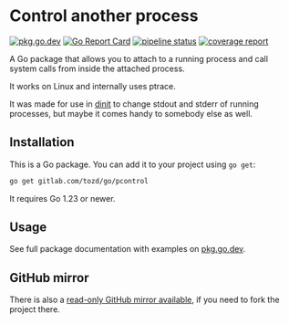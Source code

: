 # Control another process

[![pkg.go.dev](https://pkg.go.dev/badge/gitlab.com/tozd/go/pcontrol)](https://pkg.go.dev/gitlab.com/tozd/go/pcontrol)
[![Go Report Card](https://goreportcard.com/badge/gitlab.com/tozd/go/pcontrol)](https://goreportcard.com/report/gitlab.com/tozd/go/pcontrol)
[![pipeline status](https://gitlab.com/tozd/go/pcontrol/badges/main/pipeline.svg?ignore_skipped=true)](https://gitlab.com/tozd/go/pcontrol/-/pipelines)
[![coverage report](https://gitlab.com/tozd/go/pcontrol/badges/main/coverage.svg)](https://gitlab.com/tozd/go/pcontrol/-/graphs/main/charts)

A Go package that allows you to attach to a running process and call system calls from inside the attached process.

It works on Linux and internally uses ptrace.

It was made for use in [dinit](https://gitlab.com/tozd/dinit) to change stdout and stderr of running processes,
but maybe it comes handy to somebody else as well.

## Installation

This is a Go package. You can add it to your project using `go get`:

```sh
go get gitlab.com/tozd/go/pcontrol
```

It requires Go 1.23 or newer.

## Usage

See full package documentation with examples on [pkg.go.dev](https://pkg.go.dev/gitlab.com/tozd/go/pcontrol#section-documentation).

## GitHub mirror

There is also a [read-only GitHub mirror available](https://github.com/tozd/go-pcontrol),
if you need to fork the project there.

